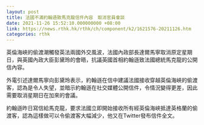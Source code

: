```yaml
---
layout: post
title: 法國不滿約翰遜致馬克龍信件內容　取消官員會談
date: 2021-11-26 15:52:10.000000000 +08:00
link: https://news.rthk.hk/rthk/ch/component/k2/1621576-20211126.htm
categories: rthk
---
```


英倫海峽的偷渡潮觸發英法兩國外交風波，法國內政部長達爾馬寧取消原定星期日，與英國內政大臣彭黛玲的會晤，抗議英國首相約翰遜致法國總統馬克龍的公開信內容。

外電引述達爾馬寧向彭黛玲表示，約翰遜在信中建議法國接收穿越英倫海峽的偷渡客，認為是令人失望，並暗示約翰遜在社交媒體公開信件，令情況變得更差，因此需要取消星期日在加來的會議。

約翰遜昨日寫信給馬克龍，要求法國立即開始接收所有經英倫海峽抵達英格蘭的偷渡客，認為這樣做可以令偷渡客大幅減少，他又在Twitter發布信件全文。
